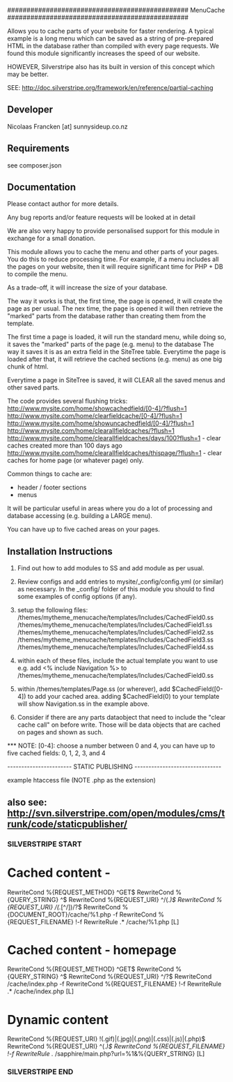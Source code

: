 ###############################################
MenuCache
###############################################

Allows you to cache parts of your website for
faster rendering.  A typical example is a long menu
which can be saved as a string of pre-prepared HTML
in the database rather than compiled with every page
requests. We found this module significantly increases
the speed of our website.

HOWEVER, Silverstripe also has its built in version of
this concept which may be better.

SEE:
http://doc.silverstripe.org/framework/en/reference/partial-caching


Developer
-----------------------------------------------
Nicolaas Francken [at] sunnysideup.co.nz


Requirements
-----------------------------------------------
see composer.json


Documentation
-----------------------------------------------
Please contact author for more details.

Any bug reports and/or feature requests will be
looked at in detail

We are also very happy to provide personalised support
for this module in exchange for a small donation.

This module allows you to cache the menu and other parts
of your pages. You do this to reduce processing time. For example,
if a menu includes all the pages on your website, then it will
require significant time for PHP + DB to compile the menu.

As a trade-off, it will increase the size of your database.

The way it works is that, the first time, the page is opened,
it will create the page as per usual.  The nex time, the page
is opened it will then retrieve the "marked" parts from the database
rather than creating them from the template.

The first time a page is loaded, it will run the standard menu,
while doing so, it saves the "marked" parts of the page (e.g. menu) to the database
The way it saves it is as an extra field in the SiteTree table.
Everytime the page is loaded after that, it will retrieve
the cached sections (e.g. menu) as one big chunk of html.

Everytime a page in SiteTree is saved, it will CLEAR all the
saved menus and other saved parts.

The code provides several flushing tricks:
http://www.mysite.com/home/showcachedfield/[0-4]/?flush=1
http://www.mysite.com/home/clearfieldcache/[0-4]/?flush=1
http://www.mysite.com/home/showuncachedfield/[0-4]/?flush=1
http://www.mysite.com/home/clearallfieldcaches/?flush=1
http://www.mysite.com/home/clearallfieldcaches/days/100?flush=1 - clear caches created more than 100 days ago
http://www.mysite.com/home/clearallfieldcaches/thispage/?flush=1 - clear caches for home page (or whatever page) only.

Common things to cache are:
* header / footer sections
* menus

It will be particular useful in areas where you do
a lot of processing and database accessing (e.g.
building a LARGE menu).

You can have up to five cached areas on your pages.

Installation Instructions
-----------------------------------------------
1. Find out how to add modules to SS and add module as per usual.

2. Review configs and add entries to mysite/_config/config.yml
(or similar) as necessary.
In the _config/ folder of this module
you should to find some examples of config options (if any).

3. setup the following files:
/themes/mytheme_menucache/templates/Includes/CachedField0.ss
/themes/mytheme_menucache/templates/Includes/CachedField1.ss
/themes/mytheme_menucache/templates/Includes/CachedField2.ss
/themes/mytheme_menucache/templates/Includes/CachedField3.ss
/themes/mytheme_menucache/templates/Includes/CachedField4.ss

4. within each of these files, include the actual template you want to use
e.g. add <% include Navigation %> to
/themes/mytheme_menucache/templates/Includes/CachedField0.ss

5. within /themes/templates/Page.ss (or wherever), add
$CachedField([0-4]) to add your cached area.
adding $CachedField(0) to your template will show
Navigation.ss in the example above.

6. Consider if there are any parts dataobject that need to include
the "clear cache call" on before write. Those will be data objects
that are cached on pages and shown as such.

*** NOTE: [0-4]: choose a number between 0 and 4, you can have up to
five cached fields: 0, 1, 2, 3, and 4

----------------------- STATIC PUBLISHING -------------------------------

example htaccess file (NOTE .php as the extension)

also see: http://svn.silverstripe.com/open/modules/cms/trunk/code/staticpublisher/
-----------------------------------------------

### SILVERSTRIPE START ###
# Cached content -
RewriteCond %{REQUEST_METHOD} ^GET$
RewriteCond %{QUERY_STRING} ^$
RewriteCond %{REQUEST_URI} ^/(.*)$
RewriteCond %{REQUEST_URI} /(.*[^/])/?$
RewriteCond %{DOCUMENT_ROOT}/cache/%1.php -f
RewriteCond %{REQUEST_FILENAME} !-f
RewriteRule .* /cache/%1.php [L]

# Cached content - homepage
RewriteCond %{REQUEST_METHOD} ^GET$
RewriteCond %{QUERY_STRING} ^$
RewriteCond %{REQUEST_URI} ^/?$
RewriteCond /cache/index.php -f
RewriteCond %{REQUEST_FILENAME} !-f
RewriteRule .* /cache/index.php [L]

# Dynamic content
RewriteCond %{REQUEST_URI} !(\.gif)|(\.jpg)|(\.png)|(\.css)|(\.js)|(\.php)$
RewriteCond %{REQUEST_URI} ^(.*)$
RewriteCond %{REQUEST_FILENAME} !-f
RewriteRule .* /sapphire/main.php?url=%1&%{QUERY_STRING} [L]
### SILVERSTRIPE END ###
